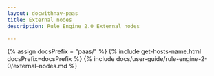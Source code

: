 ```yaml
---
layout: docwithnav-paas
title: External nodes
description: Rule Engine 2.0 External nodes

---
```


{% assign docsPrefix = "paas/" %}
{% include get-hosts-name.html docsPrefix=docsPrefix %}
{% include docs/user-guide/rule-engine-2-0/external-nodes.md %}
